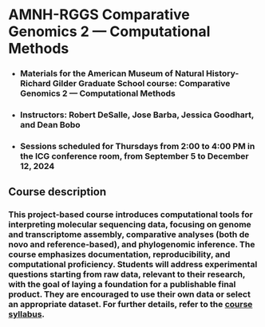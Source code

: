 # AMNH-RGGS Comparative Genomics 2 — Computational Methods
* ### Materials for the American Museum of Natural History-Richard Gilder Graduate School course: Comparative Genomics 2 — Computational Methods
* ### Instructors: Robert DeSalle, Jose Barba, Jessica Goodhart, and Dean Bobo
* ### Sessions scheduled for Thursdays from 2:00 to 4:00 PM in the ICG conference room, from September 5 to December 12, 2024

## Course description
### This project-based course introduces computational tools for interpreting molecular sequencing data, focusing on genome and transcriptome assembly, comparative analyses (both de novo and reference-based), and phylogenomic inference. The course emphasizes documentation, reproducibility, and computational proficiency. Students will address experimental questions starting from raw data, relevant to their research, with the goal of laying a foundation for a publishable final product. They are encouraged to use their own data or select an appropriate dataset. For further details, refer to the [course syllabus](https://github.com/josebarbamontoya/rggs_comparative_genomics_2/blob/main/CG2_Syllabus_Fall_2024_20240916.pdf).
